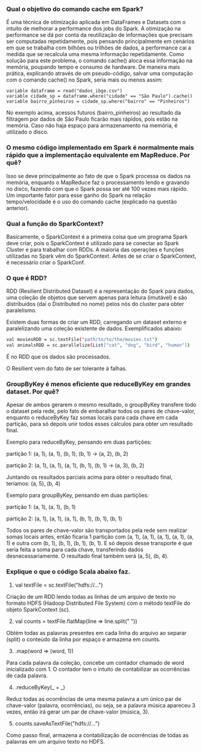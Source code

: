 ### Qual o objetivo do comando cache em Spark?

É uma técnica de otimização aplicada em DataFrames e Datasets com o intuito de melhorar a performance dos jobs do Spark. A otimização na performance se dá por conta da reutilização de informações que precisam ser computadas repetidamente, pois pensando principalmente em cenários em que se trabalha com bilhões ou trilhões de dados, a performance cai a medida que se recalcula uma mesma informação repetidamente. Como solução para este problema, o comando cache() aloca essa informação na memória, poupando tempo e consumo de hardware.
De maneira mais prática, explicando através de um pseudo-código, salvar uma computação com o comando cache() no Spark, seria mais ou menos assim:
```
variable dataframe = read("dados_ibge.csv")
variable cidade_sp = dataframe.where("cidade" == "São Paulo").cache()
variable bairro_pinheiros = cidade_sp.where("bairro" == "Pinheiros")
```
No exemplo acima, acessos futuros (bairro_pinheiros) ao resultado da filtragem por dados de São Paulo ficarão mais rápidos, pois estão na memória.
Caso não haja espaço para armazenamento na memória, é utilizado o disco.

### O mesmo código implementado em Spark é normalmente mais rápido que a implementação equivalente em MapReduce. Por quê?

Isso se deve principalmente ao fato de que o Spark processa os dados na memória, enquanto o MapReduce faz o processamento lendo e gravando no disco, fazendo com que o Spark possa ser até 100 vezes mais rápido. Um importante fator para esse ganho do Spark na relação tempo/velocidade é o uso do comando cache (explicado na questão anterior).

### Qual a função do SparkContext?

Basicamente, o SparkContext é a primeira coisa que um programa Spark deve criar, pois o SparkContext é utilizado para se conectar ao Spark Cluster e para trabalhar com RDDs. A maioria das operações e funções utilizadas no Spark vêm do SparkContext. Antes de se criar o SparkContext, é necessário criar o SparkConf. 

### O que é RDD?

RDD (Resilient Distributed Dataset) é a representação do Spark para dados, uma coleção de objetos que servem apenas para leitura (imutável) e são distribuídos (daí o Distributed no nome) pelos nós do cluster para obter paralelismo.

Existem duas formas de criar um RDD, carregando um dataset externo e paralelizando uma coleção existente de dados. Exemplificados abaixo:

```bash
val moviesRDD = sc.textFile("path/to/to/the/movies.txt")
val animalsRDD = sc.parallelize(List["cat", "dog", "bird", "human"])
```

É no RDD que os dados são processados.

O Resilient vem do fato de ser tolerante à falhas.

### GroupByKey é menos eficiente que reduceByKey em grandes dataset. Por quê?

Apesar de ambos gerarem o mesmo resultado, o groupByKey transfere todo o dataset pela rede, pelo fato de embaralhar todos os pares de chave-valor, enquanto o reduceByKey faz somas locais para cada chave em cada partição, para só depois unir todos esses cálculos para obter um resultado final.

Exemplo para reduceByKey, pensando em duas partições:

partição 1: (a, 1), (a, 1), (b, 1), (b, 1) → (a, 2), (b, 2)

partição 2: (a, 1), (a, 1), (a, 1), (b, 1), (b, 1) → (a, 3), (b, 2)

Juntando os resultados parciais acima para obter o resultado final, teríamos: (a, 5), (b, 4)

Exemplo para groupByKey, pensando em duas partições:

partição 1: (a, 1), (a, 1), (b, 1)

partição 2: (a, 1), (a, 1), (a, 1), (b, 1), (b, 1), (b, 1)

Todos os pares de chave-valor são transportados pela rede sem realizar somas locais antes, então ficaria 1 partição com (a, 1), (a, 1), (a, 1), (a, 1), (a, 1) e outra com (b, 1), (b, 1), (b, 1), (b, 1). E só depois desse transporte é que seria feita a soma para cada chave, transferindo dados desnecessariamente. O resultado final também será (a, 5), (b, 4).

### Explique o que o código Scala abaixo faz.

1. val textFile = sc.textFile("hdfs://...")

Criação de um RDD lendo todas as linhas de um arquivo de texto no formato HDFS (Hadoop Distributed File System) com o método textFile do objeto SparkContext (sc).

2. val counts = textFile.flatMap(line => line.split(" "))

Obtém todas as palavras presentes em cada linha do arquivo ao separar (split) o conteúdo da linha por espaço e armazena em counts.

3. .map(word => (word, 1))

Para cada palavra da coleção, concebe um contador chamado de word inicializado com 1. O contador tem o intuito de contabilizar as ocorrências de cada palavra.

4. .reduceByKey(_ + _)

Reduz todas as ocorrências de uma mesma palavra a um único par de chave-valor (palavra, ocorrências), ou seja, se a palavra música apareceu 3 vezes, então irá gerar um par de chave-valor (música, 3).

5. counts.saveAsTextFile("hdfs://...")

Como passo final, armazena a contabilização de ocorrências de todas as palavras em um arquivo texto no HDFS.
